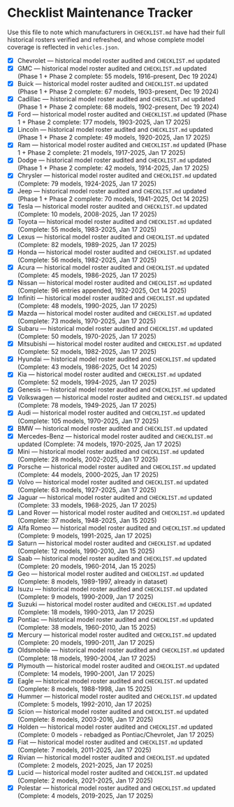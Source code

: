 # Checklist Maintenance Tracker

Use this file to note which manufacturers in `CHECKLIST.md` have had their full historical rosters verified and refreshed, and whose complete model coverage is reflected in `vehicles.json`.

- [x] Chevrolet — historical model roster audited and `CHECKLIST.md` updated
- [x] GMC — historical model roster audited and `CHECKLIST.md` updated (Phase 1 + Phase 2 complete: 55 models, 1916-present, Dec 19 2024)
- [x] Buick — historical model roster audited and `CHECKLIST.md` updated (Phase 1 + Phase 2 complete: 67 models, 1903-present, Dec 19 2024)
- [x] Cadillac — historical model roster audited and `CHECKLIST.md` updated (Phase 1 + Phase 2 complete: 68 models, 1902-present, Dec 19 2024)
- [x] Ford — historical model roster audited and `CHECKLIST.md` updated (Phase 1 + Phase 2 complete: 177 models, 1903-2025, Jan 17 2025)
- [x] Lincoln — historical model roster audited and `CHECKLIST.md` updated (Phase 1 + Phase 2 complete: 49 models, 1920-2025, Jan 17 2025)
- [x] Ram — historical model roster audited and `CHECKLIST.md` updated (Phase 1 + Phase 2 complete: 21 models, 1917-2025, Jan 17 2025)
- [x] Dodge — historical model roster audited and `CHECKLIST.md` updated (Phase 1 + Phase 2 complete: 42 models, 1914-2025, Jan 17 2025)
- [x] Chrysler — historical model roster audited and `CHECKLIST.md` updated (Complete: 79 models, 1924-2025, Jan 17 2025)
- [x] Jeep — historical model roster audited and `CHECKLIST.md` updated (Phase 1 + Phase 2 complete: 70 models, 1941-2025, Oct 14 2025)
- [x] Tesla — historical model roster audited and `CHECKLIST.md` updated (Complete: 10 models, 2008-2025, Jan 17 2025)
- [x] Toyota — historical model roster audited and `CHECKLIST.md` updated (Complete: 55 models, 1983-2025, Jan 17 2025)
- [x] Lexus — historical model roster audited and `CHECKLIST.md` updated (Complete: 82 models, 1989-2025, Jan 17 2025)
- [x] Honda — historical model roster audited and `CHECKLIST.md` updated (Complete: 56 models, 1982-2025, Jan 17 2025)
- [x] Acura — historical model roster audited and `CHECKLIST.md` updated (Complete: 45 models, 1986-2025, Jan 17 2025)
- [x] Nissan — historical model roster audited and `CHECKLIST.md` updated (Complete: 96 entries appended, 1932-2025, Oct 14 2025)
- [x] Infiniti — historical model roster audited and `CHECKLIST.md` updated (Complete: 48 models, 1990-2025, Jan 17 2025)
- [x] Mazda — historical model roster audited and `CHECKLIST.md` updated (Complete: 73 models, 1970-2025, Jan 17 2025)
- [x] Subaru — historical model roster audited and `CHECKLIST.md` updated (Complete: 50 models, 1970-2025, Jan 17 2025)
- [x] Mitsubishi — historical model roster audited and `CHECKLIST.md` updated (Complete: 52 models, 1982-2025, Jan 17 2025)
- [x] Hyundai — historical model roster audited and `CHECKLIST.md` updated (Complete: 43 models, 1986-2025, Oct 14 2025)
- [x] Kia — historical model roster audited and `CHECKLIST.md` updated (Complete: 52 models, 1994-2025, Jan 17 2025)
- [x] Genesis — historical model roster audited and `CHECKLIST.md` updated
- [x] Volkswagen — historical model roster audited and `CHECKLIST.md` updated (Complete: 78 models, 1949-2025, Jan 17 2025)
- [x] Audi — historical model roster audited and `CHECKLIST.md` updated (Complete: 105 models, 1970-2025, Jan 17 2025)
- [x] BMW — historical model roster audited and `CHECKLIST.md` updated
- [x] Mercedes-Benz — historical model roster audited and `CHECKLIST.md` updated (Complete: 74 models, 1970-2025, Jan 17 2025)
- [x] Mini — historical model roster audited and `CHECKLIST.md` updated (Complete: 28 models, 2002-2025, Jan 17 2025)
- [x] Porsche — historical model roster audited and `CHECKLIST.md` updated (Complete: 44 models, 2000-2025, Jan 17 2025)
- [x] Volvo — historical model roster audited and `CHECKLIST.md` updated (Complete: 63 models, 1927-2025, Jan 17 2025)
- [x] Jaguar — historical model roster audited and `CHECKLIST.md` updated (Complete: 33 models, 1968-2025, Jan 17 2025)
- [x] Land Rover — historical model roster audited and `CHECKLIST.md` updated (Complete: 37 models, 1948-2025, Jan 15 2025)
- [x] Alfa Romeo — historical model roster audited and `CHECKLIST.md` updated (Complete: 9 models, 1991-2025, Jan 17 2025)
- [x] Saturn — historical model roster audited and `CHECKLIST.md` updated (Complete: 12 models, 1990-2010, Jan 15 2025)
- [x] Saab — historical model roster audited and `CHECKLIST.md` updated (Complete: 20 models, 1960-2014, Jan 15 2025)
- [x] Geo — historical model roster audited and `CHECKLIST.md` updated (Complete: 8 models, 1989-1997, already in dataset)
- [x] Isuzu — historical model roster audited and `CHECKLIST.md` updated (Complete: 9 models, 1990-2009, Jan 17 2025)
- [x] Suzuki — historical model roster audited and `CHECKLIST.md` updated (Complete: 18 models, 1990-2013, Jan 17 2025)
- [x] Pontiac — historical model roster audited and `CHECKLIST.md` updated (Complete: 38 models, 1960-2010, Jan 15 2025)
- [x] Mercury — historical model roster audited and `CHECKLIST.md` updated (Complete: 20 models, 1990-2011, Jan 17 2025)
- [x] Oldsmobile — historical model roster audited and `CHECKLIST.md` updated (Complete: 18 models, 1990-2004, Jan 17 2025)
- [x] Plymouth — historical model roster audited and `CHECKLIST.md` updated (Complete: 14 models, 1990-2001, Jan 17 2025)
- [x] Eagle — historical model roster audited and `CHECKLIST.md` updated (Complete: 8 models, 1988-1998, Jan 15 2025)
- [x] Hummer — historical model roster audited and `CHECKLIST.md` updated (Complete: 5 models, 1992-2010, Jan 17 2025)
- [x] Scion — historical model roster audited and `CHECKLIST.md` updated (Complete: 8 models, 2003-2016, Jan 17 2025)
- [x] Holden — historical model roster audited and `CHECKLIST.md` updated (Complete: 0 models - rebadged as Pontiac/Chevrolet, Jan 17 2025)
- [x] Fiat — historical model roster audited and `CHECKLIST.md` updated (Complete: 7 models, 2011-2025, Jan 17 2025)
- [x] Rivian — historical model roster audited and `CHECKLIST.md` updated (Complete: 2 models, 2021-2025, Jan 17 2025)
- [x] Lucid — historical model roster audited and `CHECKLIST.md` updated (Complete: 2 models, 2021-2025, Jan 17 2025)
- [x] Polestar — historical model roster audited and `CHECKLIST.md` updated (Complete: 4 models, 2019-2025, Jan 17 2025)
